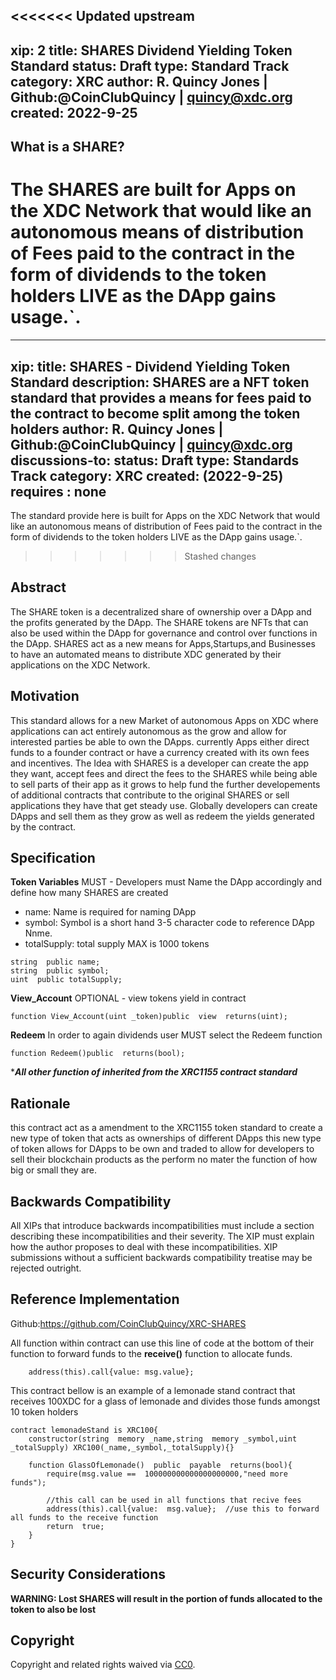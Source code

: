 <<<<<<< Updated upstream
---
xip: 2
title: SHARES Dividend Yielding Token Standard 
status: Draft
type: Standard Track
category: XRC
author: R. Quincy Jones | Github:@CoinClubQuincy | quincy@xdc.org 
created: 2022-9-25
---  

## What is a SHARE?

The SHARES are built for Apps on the XDC Network that would like an autonomous means of distribution of Fees paid to the contract in the form of dividends to the token holders LIVE as the DApp gains usage.`. 
=======
---
**xip:** <to be assigned>
**title:** SHARES -  Dividend Yielding Token Standard 
**description:** SHARES are a NFT token standard that provides a means for fees paid to the contract to become split among the token holders
**author:** R. Quincy Jones | Github:@CoinClubQuincy | quincy@xdc.org 
**discussions-to:** <URL>
**status:** Draft
**type:** Standards Track
**category:**  XRC
**created:** (2022-9-25)
**requires :** none
---

The standard provide here is built for Apps on the XDC Network that would like an autonomous means of distribution of Fees paid to the contract in the form of dividends to the token holders LIVE as the DApp gains usage.`. 
>>>>>>> Stashed changes

## Abstract
The SHARE token is a decentralized share of ownership over a DApp and the profits generated by the DApp. The SHARE tokens are NFTs that can also be used within the DApp for governance and control over functions in the DApp. 
SHARES act as a new means for Apps,Startups,and Businesses to have an automated means to distribute XDC generated by their applications on the XDC Network.
## Motivation
This standard allows for a new Market of autonomous Apps on XDC where applications can act entirely autonomous as the grow and allow for interested parties be able to own the DApps.  currently Apps either direct funds to a founder contract or have a currency created with its own fees and incentives. The Idea with SHARES is a developer can create the app they want, accept fees and direct the fees to the SHARES while being able to sell parts of their app as it grows to help fund the further developements of additional contracts that contribute to the original SHARES or sell applications they have that get steady use. Globally developers can create DApps and sell them as they grow as well as redeem the yields generated by the contract. 

## Specification

**Token Variables**
MUST - Developers must Name the DApp accordingly and define how many SHARES are created 
 
- name: Name is required for naming DApp
- symbol: Symbol is a short hand 3-5 character code to reference DApp Nnme.
- totalSupply: total supply MAX is 1000 tokens
````
string  public name;    
string  public symbol;    
uint  public totalSupply;
````


**View_Account** 
OPTIONAL - view tokens yield in contract

    function View_Account(uint _token)public  view  returns(uint);

**Redeem**
In order to again dividends user MUST select the Redeem function 

    function Redeem()public  returns(bool);



****All other function of inherited from the XRC1155 contract standard***



## Rationale
this contract act as a amendment to the XRC1155 token standard to create a new type of token that acts as ownerships of different DApps this new type of token allows for DApps to be own and traded to allow for developers to sell their blockchain products as the perform no mater the function of how big or small they are.

## Backwards Compatibility
All XIPs that introduce backwards incompatibilities must include a section describing these incompatibilities and their severity. The XIP must explain how the author proposes to deal with these incompatibilities. XIP submissions without a sufficient backwards compatibility treatise may be rejected outright.


## Reference Implementation
Github:https://github.com/CoinClubQuincy/XRC-SHARES

All function within contract can use this line of code at the bottom of their function to forward funds to the **receive()** function to allocate funds.
````solidity
    address(this).call{value: msg.value};
````
This contract bellow is an example of a lemonade stand contract that receives 100XDC for a glass of lemonade and divides those funds amongst 10 token holders

````solidity
contract lemonadeStand is XRC100{
	constructor(string  memory _name,string  memory _symbol,uint _totalSupply) XRC100(_name,_symbol,_totalSupply){}

	function GlassOfLemonade()  public  payable  returns(bool){
		require(msg.value ==  100000000000000000000,"need more funds");

		//this call can be used in all functions that recive fees
		address(this).call{value:  msg.value};  //use this to forward all funds to the receive function
		return  true;
	}
}
````
## Security Considerations
**WARNING: Lost SHARES will result in the portion of funds allocated to the token to also be lost**

## Copyright
Copyright and related rights waived via [CC0](../LICENSE.md).
